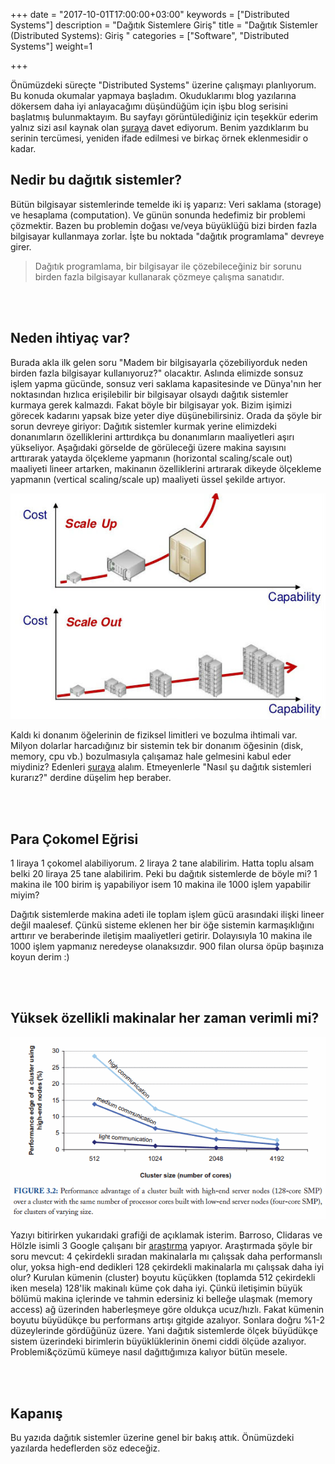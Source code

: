 +++
date = "2017-10-01T17:00:00+03:00"
keywords = ["Distributed Systems"]
description = "Dağıtık Sistemlere Giriş"
title = "Dağıtık Sistemler (Distributed Systems): Giriş "
categories = ["Software", "Distributed Systems"]
weight=1

+++

Önümüzdeki süreçte "Distributed Systems" üzerine çalışmayı planlıyorum. Bu konuda okumalar yapmaya başladım. Okuduklarımı blog yazılarına dökersem daha iyi anlayacağımı düşündüğüm için işbu blog serisini başlatmış bulunmaktayım. Bu sayfayı görüntülediğiniz için teşekkür ederim yalnız sizi asıl kaynak olan <a href="http://book.mixu.net/distsys/" target="_blank">şuraya</a> davet ediyorum. Benim yazdıklarım bu serinin tercümesi, yeniden ifade edilmesi ve birkaç örnek eklenmesidir o kadar.

## Nedir bu dağıtık sistemler?

Bütün bilgisayar sistemlerinde temelde iki iş yaparız: Veri saklama (storage) ve hesaplama (computation). Ve günün sonunda hedefimiz bir problemi çözmektir. Bazen bu problemin doğası ve/veya büyüklüğü bizi birden fazla bilgisayar kullanmaya zorlar. İşte bu noktada "dağıtık programlama" devreye girer.

>Dağıtık programlama, bir bilgisayar ile çözebileceğiniz bir sorunu birden fazla bilgisayar kullanarak çözmeye çalışma sanatıdır.

<br></br>

<!--more-->
## Neden ihtiyaç var?

Burada akla ilk gelen soru "Madem bir bilgisayarla çözebiliyorduk neden birden fazla bilgisayar kullanıyoruz?" olacaktır. Aslında elimizde sonsuz işlem yapma gücünde, sonsuz veri saklama kapasitesinde ve Dünya'nın her noktasından hızlıca erişilebilir bir bilgisayar olsaydı dağıtık sistemler kurmaya gerek kalmazdı. Fakat böyle bir bilgisayar yok. Bizim işimizi görecek kadarını yapsak bize yeter diye düşünebilirsiniz. Orada da şöyle bir sorun devreye giriyor: Dağıtık sistemler kurmak yerine elimizdeki donanımların özelliklerini arttırdıkça bu donanımların maaliyetleri aşırı yükseliyor. Aşağıdaki görselde de görüleceği üzere makina sayısını arttırarak yatayda ölçekleme yapmanın (horizontal scaling/scale out) maaliyeti lineer artarken, makinanın özelliklerini artırarak dikeyde ölçekleme yapmanın (vertical scaling/scale up) maaliyeti üssel şekilde artıyor.

<img src="/img/ds/ScaleUpVsScaleOut.jpg"/>

Kaldı ki donanım öğelerinin de fiziksel limitleri ve bozulma ihtimali var. Milyon dolarlar harcadığınız bir sistemin tek bir donanım öğesinin (disk, memory, cpu vb.) bozulmasıyla çalışamaz hale gelmesini kabul eder miydiniz? Edenleri <a href="http://www.foratoys.com/webkontrol/urun_yonetimi/urunresimalt/urunresimalt_13_06_2013_11_16_501.jpg" target="_blank">şuraya</a> alalım. Etmeyenlerle "Nasıl şu dağıtık sistemleri kurarız?" derdine düşelim hep beraber.

<br></br>
##  Para Çokomel Eğrisi

1 liraya 1 çokomel alabiliyorum. 2 liraya 2 tane alabilirim. Hatta toplu alsam belki 20 liraya 25 tane alabilirim. Peki bu dağıtık sistemlerde de böyle mi? 1 makina ile 100 birim iş yapabiliyor isem 10 makina ile 1000 işlem yapabilir miyim? 

Dağıtık sistemlerde makina adeti ile toplam işlem gücü arasındaki ilişki lineer değil maalesef. Çünkü sisteme eklenen her bir öğe sistemin karmaşıklığını arttırır ve beraberinde iletişim maaliyetleri getirir. Dolayısıyla 10 makina ile 1000 işlem yapmanız neredeyse olanaksızdır. 900 filan olursa öpüp başınıza koyun derim :)

<br></br>
## Yüksek özellikli makinalar her zaman verimli mi?

<img src="/img/ds/barroso_holzle.png"/>

Yazıyı bitirirken yukarıdaki grafiği de açıklamak isterim. Barroso, Clidaras ve Hölzle isimli 3 Google çalışanı bir <a href="http://www.morganclaypool.com/doi/abs/10.2200/S00516ED2V01Y201306CAC024" target="_blank">araştırma</a> yapıyor. Araştırmada şöyle bir soru mevcut: 4 çekirdekli sıradan makinalarla mı çalışsak daha performanslı olur, yoksa high-end dedikleri 128 çekirdekli makinalarla mı çalışsak daha iyi olur? Kurulan kümenin (cluster) boyutu küçükken (toplamda 512 çekirdekli iken mesela) 128'lik makinalı küme çok daha iyi. Çünkü iletişimin büyük bölümü makina içlerinde ve tahmin edersiniz ki belleğe ulaşmak (memory access) ağ üzerinden haberleşmeye göre oldukça ucuz/hızlı. Fakat kümenin boyutu büyüdükçe bu performans artışı gitgide azalıyor. Sonlara doğru %1-2 düzeylerinde gördüğünüz üzere. Yani dağıtık sistemlerde ölçek büyüdükçe sistem üzerindeki birimlerin büyüklüklerinin önemi ciddi ölçüde azalıyor. Problemi&çözümü kümeye nasıl dağıttığımıza kalıyor bütün mesele.

<br></br>
## Kapanış

Bu yazıda dağıtık sistemler üzerine genel bir bakış attık. Önümüzdeki yazılarda hedeflerden söz edeceğiz.